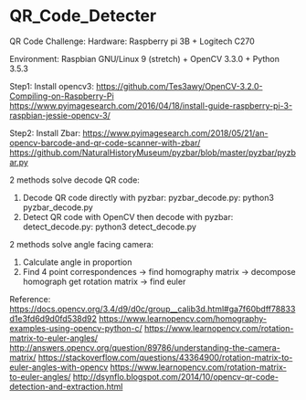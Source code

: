 # QR_Code_Detecter
QR Code Challenge:
Hardware: Raspberry pi 3B + Logitech C270

Environment: Raspbian GNU/Linux 9 (stretch) + OpenCV 3.3.0 + Python 3.5.3

Step1: Install opencv3: https://github.com/Tes3awy/OpenCV-3.2.0-Compiling-on-Raspberry-Pi
https://www.pyimagesearch.com/2016/04/18/install-guide-raspberry-pi-3-raspbian-jessie-opencv-3/

Step2: Install Zbar: https://www.pyimagesearch.com/2018/05/21/an-opencv-barcode-and-qr-code-scanner-with-zbar/
https://github.com/NaturalHistoryMuseum/pyzbar/blob/master/pyzbar/pyzbar.py

2 methods solve decode QR code:
1.	Decode QR code directly with pyzbar:
pyzbar_decode.py: python3 pyzbar_decode.py
2.	Detect QR code with OpenCV then decode with pyzbar:
detect_decode.py: python3 detect_decode.py

2 methods solve angle facing camera:
1.	Calculate angle in proportion
2.	Find 4 point correspondences -> find homography matrix -> decompose homograph get rotation matrix -> find euler


Reference:
https://docs.opencv.org/3.4/d9/d0c/group__calib3d.html#ga7f60bdff78833d1e3fd6d9d0fd538d92
https://www.learnopencv.com/homography-examples-using-opencv-python-c/
https://www.learnopencv.com/rotation-matrix-to-euler-angles/
http://answers.opencv.org/question/89786/understanding-the-camera-matrix/
https://stackoverflow.com/questions/43364900/rotation-matrix-to-euler-angles-with-opencv
https://www.learnopencv.com/rotation-matrix-to-euler-angles/
http://dsynflo.blogspot.com/2014/10/opencv-qr-code-detection-and-extraction.html

